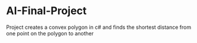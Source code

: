 # AI-Final-Project
Project creates a convex polygon in c# and finds the shortest distance from one point on the polygon to another
